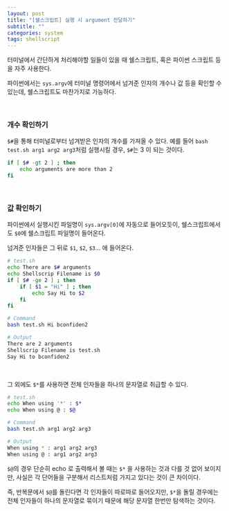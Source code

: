 ```yaml
---
layout: post
title: "[쉘스크립트] 실행 시 argument 전달하기"
subtitle: ""
categories: system
tags: shellscript
---
```


터미널에서 간단하게 처리해야할 일들이 있을 때 쉘스크립트, 혹은 파이썬 스크립트 등을 자주 사용한다.

파이썬에서는 ```sys.argv```에 터미널 명령어에서 넘겨준 인자의 개수나 값 등을 확인할 수 있는데, 쉘스크립트도 마찬가지로 가능하다.

<br>

### 개수 확인하기

```$#```을 통해 터미널로부터 넘겨받은 인자의 개수를 가져올 수 있다. 예를 들어 ```bash test.sh arg1 arg2 arg3```처럼 실행시킬 경우, ```$#```는 3 이 되는 것이다.
```bash
if [ $# -gt 2 ] ; then
    echo arguments are more than 2
fi
```

<br>

### 값 확인하기

파이썬에서 실행시킨 파일명이 ```sys.argv[0]```에 자동으로 들어오듯이, 쉘스크립트에서도 ```$0```에 쉘스크립트 파일명이 들어온다.

넘겨준 인자들은 그 뒤로 ```$1```, ```$2```, ```$3```... 에 들어온다.

```bash
# test.sh
echo There are $# arguments
echo Shellscrip Filename is $0
if [ $# -ge 2 ] ; then
    if [ $1 = "Hi" ] ; then
        echo Say Hi to $2
    fi
fi
```

```bash
# Command
bash test.sh Hi bconfiden2

# Output
There are 2 arguments
Shellscrip Filename is test.sh
Say Hi to bconfiden2
```

<br>

그 외에도 ```$*```를 사용하면 전체 인자들을 하나의 문자열로 취급할 수 있다.

```bash
# test.sh
echo When using '*' : $*
echo When using @ : $@
```

```bash
# Command
bash test.sh arg1 arg2 arg3

# Output
When using * : arg1 arg2 arg3
When using @ : arg1 arg2 arg3
```

```$@```의 경우 단순히 echo 로 출력해서 볼 때는 ```$*``` 을 사용하는 것과 다를 것 없어 보이지만, 사실은 각 단어들을 구분해서 리스트처럼 가지고 있다는 것이 큰 차이이다.

즉, 반복문에서 ```$@```를 돌린다면 각 인자들이 따로따로 들어오지만, ```$*```을 돌릴 경우에는 전체 인자들이 하나의 문자열로 묶이기 때문에 해당 문자열 한번만 탐색하는 것이다.